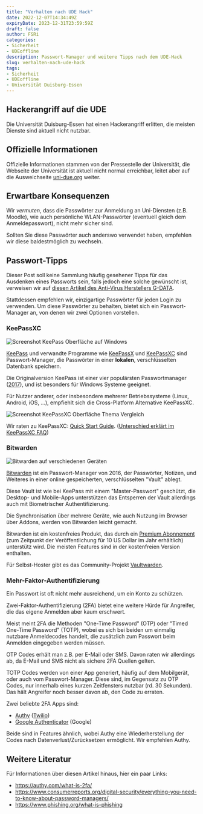```yaml
---
title: "Verhalten nach UDE Hack"
date: 2022-12-07T14:34:49Z
expiryDate: 2023-12-31T23:59:59Z
draft: false
author: FSRi
categories:
- Sicherheit
- UDEoffline
description: Passwort-Manager und weitere Tipps nach dem UDE-Hack
slug: verhalten-nach-ude-hack
tags:
- Sicherheit
- UDEoffline
- Universität Duisburg-Essen
---
```


## Hackerangriff auf die UDE

Die Universität Duisburg-Essen hat einen Hackerangriff erlitten,
die meisten Dienste sind aktuell nicht nutzbar.

## Offizielle Informationen

Offizielle Informationen stammen von der Pressestelle der Universität,
die Webseite der Universität ist aktuell nicht normal erreichbar,
leitet aber auf die Ausweichseite [uni-due.org](https://uni-due.org/) weiter.

## Erwartbare Konsequenzen

Wir *vermuten*, dass die Passwörter zur Anmeldung an Uni-Diensten (z.B. Moodle),
wie auch persönliche WLAN-Passwörter (eventuell gleich dem Anmeldepasswort),
nicht mehr sicher sind.

Sollten Sie diese Passwörter auch anderswo verwendet haben,
empfehlen wir diese baldestmöglich zu wechseln.

## Passwort-Tipps

Dieser Post soll keine Sammlung häufig gesehener Tipps
für das Ausdenken eines Passworts sein,
falls jedoch eine solche gewünscht ist,
verweisen wir auf [diesen Artikel des Anti-Virus Herstellers G-DATA](https://www.gdata.de/tipps-tricks/sichere-passwoerter).

Stattdessen empfehlen wir, einzigartige Passwörter für jeden Login zu verwenden.
Um diese Passwörter zu behalten, bietet sich ein Passwort-Manager an,
von denen wir zwei Optionen vorstellen.

### KeePassXC

![Screenshot KeePass Oberfläche auf Windows](https://upload.wikimedia.org/wikipedia/commons/3/3b/KeePass_Main.png)

[KeePass](https://keepass.info/) und verwandte Programme wie [KeePassX](http://keepassx.org/) und [KeePassXC](https://keepassxc.org/) sind Passwort-Manager,
die Passwörter in einer __lokalen__, verschlüsselten Datenbank speichern.

Die Originalversion KeePass ist einer vier populärsten Passwortmanager ([2017](https://en.wikipedia.org/wiki/KeePass#:~:text=a%202017%20consumer%20reports%20article%20described%20keepass%20as%20one%20of%20the%20four%20most%20widely%20used%20password%20managers%20(alongside%201password%2C%20dashlane%20and%20lastpass))),
und ist besonders für Windows Systeme geeignet.

Für Nutzer anderer, oder insbesondere mehrerer Betriebssysteme (Linux, Android, iOS, ...),
empfiehlt sich die Cross-Platform Alternative KeePassXC.

![Screenshot KeePassXC Oberfläche Thema Vergleich](https://keepassxc.org/images/screenshots/theme_comparison.png)

Wir raten zu KeePassXC: [Quick Start Guide](https://keepassxc.org/docs/KeePassXC_GettingStarted.html). ([Unterschied erklärt im KeePassXC FAQ](https://keepassxc.org/docs/#faq-keepass))

### Bitwarden

![Bitwarden auf verschiedenen Geräten](https://images.ctfassets.net/7rncvj1f8mw7/6ioKconkSBRtvtIXoHeBsF/76256e7d5038d471e37e3d6cfef3b60d/product-grouping-1.png?w=1000&h=678)

[Bitwarden](https://bitwarden.com/) ist ein Passwort-Manager von 2016,
der Passwörter, Notizen, und Weiteres in einer online gespeicherten, verschlüsselten "Vault" ablegt.

Diese Vault ist wie bei KeePass mit einem "Master-Passwort" geschützt,
die Desktop- und Mobile-Apps unterstützen das Entsperren der Vault allerdings auch
mit Biometrischer Authentifizierung.

Die Synchronisation über mehrere Geräte, wie auch Nutzung im Browser über Addons,
werden von Bitwarden leicht gemacht.

Bitwarden ist ein kostenfreies Produkt,
das durch ein [Premium Abonnement](https://bitwarden.com/pricing/)
(zum Zeitpunkt der Veröffentlichung für 10 US Dollar im Jahr erhältlich)
unterstütz wird.
Die meisten Features sind in der kostenfreien Version enthalten.

Für Selbst-Hoster gibt es das Community-Projekt [Vaultwarden](https://github.com/dani-garcia/vaultwarden).

### Mehr-Faktor-Authentifizierung

Ein Passwort ist oft nicht mehr ausreichend, um ein Konto zu schützen.

Zwei-Faktor-Authentifizierung (2FA) bietet eine weitere Hürde für Angreifer,
die das eigene Anmelden aber kaum erschwert.

Meist meint 2FA die Methoden "One-Time Password" (OTP) oder "Timed One-Time Password" (TOTP),
wobei es sich bei beiden um einmalig nutzbare Anmeldecodes handelt,
die zusätzlich zum Passwort beim Anmelden eingegeben werden müssen.

OTP Codes erhält man z.B. per E-Mail oder SMS.
Davon raten wir allerdings ab, da E-Mail und SMS nicht als sichere 2FA Quellen gelten.

TOTP Codes werden von einer App generiert, häufig auf dem Mobilgerät,
oder auch vom Passwort-Manager. Diese sind, im Gegensatz zu OTP Codes,
nur innerhalb eines kurzen Zeitfensters nutzbar (rd. 30 Sekunden).
Das hält Angreifer noch besser davon ab, den Code zu erraten.

Zwei beliebte 2FA Apps sind:

- [Authy](https://authy.com/features/) ([Twilio](https://www.twilio.com/company))
- [Google Authenticator](https://play.google.com/store/apps/details?id=com.google.android.apps.authenticator2) (Google)

Beide sind in Features ähnlich, wobei Authy eine Wiederherstellung der Codes nach Datenverlust/Zurücksetzen ermöglicht.
Wir empfehlen Authy.

## Weitere Literatur

Für Informationen über diesen Artikel hinaus, hier ein paar Links:

- <https://authy.com/what-is-2fa/>
- <https://www.consumerreports.org/digital-security/everything-you-need-to-know-about-password-managers/>
- <https://www.phishing.org/what-is-phishing>
